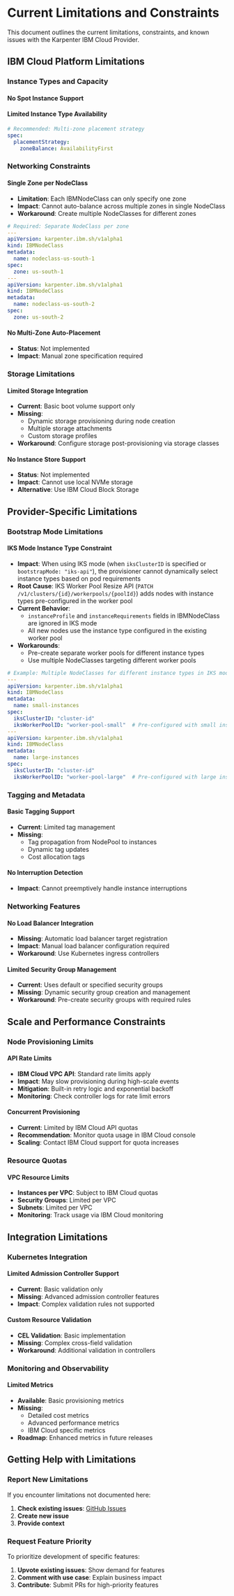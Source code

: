 # Current Limitations and Constraints

This document outlines the current limitations, constraints, and known issues with the Karpenter IBM Cloud Provider.

## IBM Cloud Platform Limitations

### Instance Types and Capacity

#### No Spot Instance Support

#### Limited Instance Type Availability

```yaml
# Recommended: Multi-zone placement strategy
spec:
  placementStrategy:
    zoneBalance: AvailabilityFirst
```

### Networking Constraints

#### Single Zone per NodeClass
- **Limitation**: Each IBMNodeClass can only specify one zone
- **Impact**: Cannot auto-balance across multiple zones in single NodeClass
- **Workaround**: Create multiple NodeClasses for different zones

```yaml
# Required: Separate NodeClass per zone
---
apiVersion: karpenter.ibm.sh/v1alpha1
kind: IBMNodeClass
metadata:
  name: nodeclass-us-south-1
spec:
  zone: us-south-1
---
apiVersion: karpenter.ibm.sh/v1alpha1
kind: IBMNodeClass
metadata:
  name: nodeclass-us-south-2
spec:
  zone: us-south-2
```

#### No Multi-Zone Auto-Placement
- **Status**: Not implemented
- **Impact**: Manual zone specification required

### Storage Limitations

#### Limited Storage Integration
- **Current**: Basic boot volume support only
- **Missing**: 
  - Dynamic storage provisioning during node creation
  - Multiple storage attachments
  - Custom storage profiles
- **Workaround**: Configure storage post-provisioning via storage classes

#### No Instance Store Support
- **Status**: Not implemented
- **Impact**: Cannot use local NVMe storage
- **Alternative**: Use IBM Cloud Block Storage

## Provider-Specific Limitations

### Bootstrap Mode Limitations

#### IKS Mode Instance Type Constraint
- **Impact**: When using IKS mode (when `iksClusterID` is specified or `bootstrapMode: "iks-api"`), the provisioner cannot dynamically select instance types based on pod requirements
- **Root Cause**: IKS Worker Pool Resize API (`PATCH /v1/clusters/{id}/workerpools/{poolId}`) adds nodes with instance types pre-configured in the worker pool
- **Current Behavior**: 
  - `instanceProfile` and `instanceRequirements` fields in IBMNodeClass are ignored in IKS mode
  - All new nodes use the instance type configured in the existing worker pool
- **Workarounds**:
  - Pre-create separate worker pools for different instance types
  - Use multiple NodeClasses targeting different worker pools

```yaml
# Example: Multiple NodeClasses for different instance types in IKS mode
---
apiVersion: karpenter.ibm.sh/v1alpha1
kind: IBMNodeClass
metadata:
  name: small-instances
spec:
  iksClusterID: "cluster-id"
  iksWorkerPoolID: "worker-pool-small"  # Pre-configured with small instances
---
apiVersion: karpenter.ibm.sh/v1alpha1
kind: IBMNodeClass
metadata:
  name: large-instances
spec:
  iksClusterID: "cluster-id"
  iksWorkerPoolID: "worker-pool-large"  # Pre-configured with large instances
```

### Tagging and Metadata

#### Basic Tagging Support
- **Current**: Limited tag management
- **Missing**:
  - Tag propagation from NodePool to instances
  - Dynamic tag updates
  - Cost allocation tags

#### No Interruption Detection
- **Impact**: Cannot preemptively handle instance interruptions

### Networking Features

#### No Load Balancer Integration
- **Missing**: Automatic load balancer target registration
- **Impact**: Manual load balancer configuration required
- **Workaround**: Use Kubernetes ingress controllers

#### Limited Security Group Management
- **Current**: Uses default or specified security groups
- **Missing**: Dynamic security group creation and management
- **Workaround**: Pre-create security groups with required rules

## Scale and Performance Constraints

### Node Provisioning Limits

#### API Rate Limits
- **IBM Cloud VPC API**: Standard rate limits apply
- **Impact**: May slow provisioning during high-scale events
- **Mitigation**: Built-in retry logic and exponential backoff
- **Monitoring**: Check controller logs for rate limit errors

#### Concurrent Provisioning
- **Current**: Limited by IBM Cloud API quotas
- **Recommendation**: Monitor quota usage in IBM Cloud console
- **Scaling**: Contact IBM Cloud support for quota increases

### Resource Quotas

#### VPC Resource Limits
- **Instances per VPC**: Subject to IBM Cloud quotas
- **Security Groups**: Limited per VPC
- **Subnets**: Limited per VPC
- **Monitoring**: Track usage via IBM Cloud monitoring

## Integration Limitations

### Kubernetes Integration

#### **Limited Admission Controller Support**
- **Current**: Basic validation only
- **Missing**: Advanced admission controller features
- **Impact**: Complex validation rules not supported

#### **Custom Resource Validation**
- **CEL Validation**: Basic implementation
- **Missing**: Complex cross-field validation
- **Workaround**: Additional validation in controllers

### Monitoring and Observability

#### **Limited Metrics**
- **Available**: Basic provisioning metrics
- **Missing**:
  - Detailed cost metrics
  - Advanced performance metrics
  - IBM Cloud specific metrics
- **Roadmap**: Enhanced metrics in future releases

## Getting Help with Limitations

### Report New Limitations
If you encounter limitations not documented here:

1. **Check existing issues**: [GitHub Issues](https://github.com/pfeifferj/karpenter-provider-ibm-cloud/issues)
2. **Create new issue**
3. **Provide context**

### Request Feature Priority
To prioritize development of specific features:

1. **Upvote existing issues**: Show demand for features
2. **Comment with use case**: Explain business impact
3. **Contribute**: Submit PRs for high-priority features
